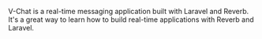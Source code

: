 V-Chat is a real-time messaging application built with Laravel and Reverb. It's a great way to learn how to build real-time applications with Reverb and Laravel.

